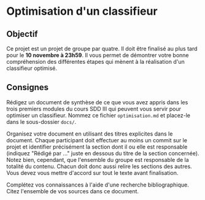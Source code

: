 # Optimisation d'un classifieur

## Objectif

Ce projet est un projet de groupe par quatre. Il doit être finalisé au plus tard pour le **10 novembre à 23h59**. Il vous permet de démontrer votre bonne compréhension des différentes étapes qui mènent à la réalisation d'un classifieur optimisé.

## Consignes

Rédigez un document de synthèse de ce que vous avez appris dans les trois premiers modules du cours SDD III qui peuvent vous servir pour optimiser un classifieur. Nommez ce fichier `optimisation.md` et placez-le dans le sous-dossier `docs/`.

Organisez votre document en utilisant des titres explicites dans le document. Chaque participant doit effectuer au moins un commit sur le projet et identifier précisément la section dont il ou elle est responsable (indiquez "Rédigé par ..." juste en dessous du titre de la section concernée). Notez bien, cependant, que l'ensemble du groupe est responsable de la totalité du contenu. Chacun doit donc aussi relire les sections des autres. Vous devez vous mettre d'accord sur tout le texte avant finalisation.

Complétez vos connaissances à l'aide d'une recherche bibliographique. Citez l'ensemble de vos sources dans ce document.

